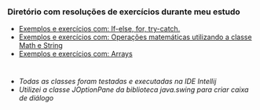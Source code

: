 ### Diretório com resoluções de exercícios durante meu estudo

* [Exemplos e exercícios com: If-else, for, try-catch.](https://github.com/Lucas-Dias-Aragao/exercicios-java/tree/main/cap03)
* [Exemplos e exercícios com: Operações matemáticas utilizando a classe Math e String](https://github.com/Lucas-Dias-Aragao/exercicios-java/tree/main/cap04)
* [Exemplos e exercícios com: Arrays](https://github.com/Lucas-Dias-Aragao/exercicios-java/tree/main/cap05)

#
* _Todas as classes foram testadas e executadas na IDE Intellij_ 
* _Utilizei a classe JOptionPane da biblioteca java.swing para criar caixa de diálogo_
